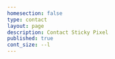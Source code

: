 ```yaml
---
homesection: false
type: contact
layout: page
description: Contact Sticky Pixel
published: true
cont_size: --l
---
```

